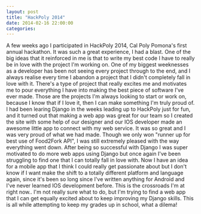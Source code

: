 ```yaml
---
layout: post
title: "HackPoly 2014"
date: 2014-02-16 22:00:00
categories:
---
```


A few weeks ago I participated in HackPoly 2014, Cal Poly Pomona's first annual hackathon. It was such a great experience, I had a blast. One of the big ideas that it reinforced in me is that to write my best code I have to really be in love with the project I'm working on. One of my biggest weeknesses as a developer has been not seeing every project through to the end, and I always realise every time I abandon a project that I didn't completely fall in love with it. There's a type of project that really excites me and motivates me to pour everything I have into making the best piece of software I've ever made. Those are the projects I'm always looking to start or work on, because I know that if I love it, then I can make something I'm truly proud of. I had been learing Django in the weeks leading up to HackPoly just for fun, and it turned out that making a web app was great for our team so I created the site with some help of our designer and our IOS developer made an awesome little app to connect with my web service. It was so great and I was very proud of what we had made. Though we only won "runner up for best use of Food2Fork API", I was still extremely pleased with the way everything went down. After being so successful with Django I was super motivated to do more web apps using Django but once again I've been struggling to find one that I can totally fall in love with. Now I have an idea for a mobile app that I think I could really get passionate about but I don't know if I want make the shift to a totally different platform and language again, since it's been so long since I've written anything for Android and I've never learned IOS development before. This is the crossroads I'm at right now.. I'm not really sure what to do, but I'm trying to find a web app that I can get equally excited about to keep improving my Django skills. This is all while attempting to keep my grades up in school, what a dilema!